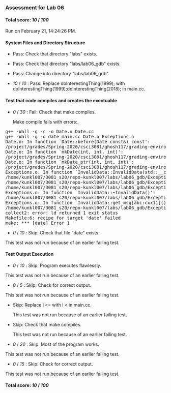 ### Assessment for Lab 06

#### Total score: _10_ / _100_

Run on February 21, 14:24:26 PM.


#### System Files and Directory Structure

+ Pass: Check that directory "labs" exists.

+ Pass: Check that directory "labs/lab06_gdb" exists.

+ Pass: Change into directory "labs/lab06_gdb".

+  _10_ / _10_ : Pass: Replace doInterestingThing(1999); with doInterestingThing(1999);doInterestingThing(2018); in main.cc.




#### Test that code compiles and creates the exectuable

+  _0_ / _30_ : Fail: Check that make compiles.

    Make compile fails with errors:.
<pre>g++ -Wall -g -c -o Date.o Date.cc
g++ -Wall -g -o date main.cc Date.o Exceptions.o
Date.o: In function `Date::before(Date const&) const':
/project/grades/Spring-2020/csci3081/ghosh117/grading-environment/grading-scripts/grading/Lab_06_Assessment_section20/repo-kunkl007/labs/lab06_gdb/Date.cc:127: undefined reference to `InvalidData::InvalidData(std::string)'
Date.o: In function `mkDate(int, int, int)':
/project/grades/Spring-2020/csci3081/ghosh117/grading-environment/grading-scripts/grading/Lab_06_Assessment_section20/repo-kunkl007/labs/lab06_gdb/Date.cc:157: undefined reference to `InvalidData::InvalidData(std::string)'
Date.o: In function `mkDate_ptr(int, int, int)':
/project/grades/Spring-2020/csci3081/ghosh117/grading-environment/grading-scripts/grading/Lab_06_Assessment_section20/repo-kunkl007/labs/lab06_gdb/Date.cc:169: undefined reference to `InvalidData::InvalidData(std::string)'
Exceptions.o: In function `InvalidData::InvalidData(std::__cxx11::basic_string<char, std::char_traits<char>, std::allocator<char> >)':
/home/kunkl007/3081_s20/repo-kunkl007/labs/lab06_gdb/Exceptions.cc:17: undefined reference to `std::__cxx11::basic_string<char, std::char_traits<char>, std::allocator<char> >::basic_string()'
/home/kunkl007/3081_s20/repo-kunkl007/labs/lab06_gdb/Exceptions.cc:18: undefined reference to `std::__cxx11::basic_string<char, std::char_traits<char>, std::allocator<char> >::operator=(std::__cxx11::basic_string<char, std::char_traits<char>, std::allocator<char> > const&)'
/home/kunkl007/3081_s20/repo-kunkl007/labs/lab06_gdb/Exceptions.cc:17: undefined reference to `std::__cxx11::basic_string<char, std::char_traits<char>, std::allocator<char> >::~basic_string()'
Exceptions.o: In function `InvalidData::~InvalidData()':
/home/kunkl007/3081_s20/repo-kunkl007/labs/lab06_gdb/Exceptions.cc:21: undefined reference to `std::__cxx11::basic_string<char, std::char_traits<char>, std::allocator<char> >::~basic_string()'
Exceptions.o: In function `InvalidData::get_msg[abi:cxx11]()':
/home/kunkl007/3081_s20/repo-kunkl007/labs/lab06_gdb/Exceptions.cc:25: undefined reference to `std::__cxx11::basic_string<char, std::char_traits<char>, std::allocator<char> >::basic_string(std::__cxx11::basic_string<char, std::char_traits<char>, std::allocator<char> > const&)'
collect2: error: ld returned 1 exit status
Makefile:6: recipe for target 'date' failed
make: *** [date] Error 1
</pre>



+  _0_ / _10_ : Skip: Check that file "date" exists.

  This test was not run because of an earlier failing test.


#### Test Output Execution

+  _0_ / _10_ : Skip: Program executes flawlessly.

  This test was not run because of an earlier failing test.

+  _0_ / _5_ : Skip: Check for correct output.

  This test was not run because of an earlier failing test.

+ Skip: Replace i <= with i < in main.cc.

  This test was not run because of an earlier failing test.

+ Skip: Check that make compiles.

  This test was not run because of an earlier failing test.

+  _0_ / _20_ : Skip: Most of the program works.

  This test was not run because of an earlier failing test.

+  _0_ / _15_ : Skip: Check for correct output.

  This test was not run because of an earlier failing test.

#### Total score: _10_ / _100_

